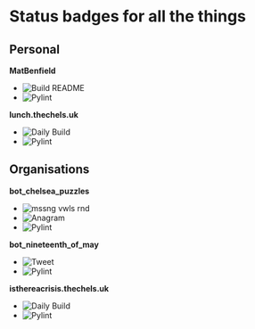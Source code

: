 # Status badges for all the things

## Personal

__MatBenfield__
- ![Build README](https://github.com/MatBenfield/MatBenfield/workflows/Build%20README/badge.svg)
- ![Pylint](https://github.com/MatBenfield/MatBenfield/workflows/Pylint/badge.svg)

__lunch.thechels.uk__
- ![Daily Build](https://github.com/MatBenfield/lunch.thechels.uk/workflows/Daily%20Build/badge.svg)
- ![Pylint](https://github.com/MatBenfield/lunch.thechels.uk/workflows/Pylint/badge.svg)

## Organisations

__bot_chelsea_puzzles__

- ![mssng vwls rnd](https://github.com/TheChelsOrg/bot_chelsea_puzzles/workflows/mssng%20vwls%20rnd/badge.svg)
- ![Anagram](https://github.com/TheChelsOrg/bot_chelsea_puzzles/workflows/Anagram/badge.svg)
- ![Pylint](https://github.com/TheChelsOrg/bot_chelsea_puzzles/workflows/Pylint/badge.svg)

__bot_nineteenth_of_may__

- ![Tweet](https://github.com/TheChelsOrg/bot_nineteenth_of_may/workflows/Tweet/badge.svg) 
- ![Pylint](https://github.com/TheChelsOrg/bot_nineteenth_of_may/workflows/Pylint/badge.svg)

__isthereacrisis.thechels.uk__
- ![Daily Build](https://github.com/TheChelsOrg/isthereacrisis.thechels.uk/workflows/Daily%20Build/badge.svg)
- ![Pylint](https://github.com/TheChelsOrg/isthereacrisis.thechels.uk/workflows/Pylint/badge.svg)


